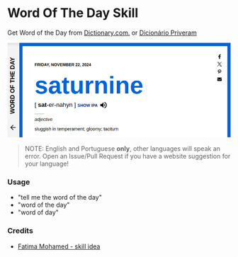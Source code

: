 # Word Of The Day Skill

Get Word of the Day from [Dictionary.com.](Dictionary.com) or [Dicionário Priveram](https://dicionario.priberam.org/)

![img.png](img.png)

> NOTE: English and Portuguese **only**, other languages will speak an error. Open an Issue/Pull Request if you have a website suggestion for your language!

###  Usage
* "tell me the word of the day"
* "word of the day"
* "word of day"

###  Credits 
* [Fatima Mohamed - skill idea](https://github.com/adropofilm/word-of-the-day-skill)
